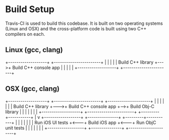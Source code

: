# Build Setup 

Travis-CI is used to build this codebase. It is built on two operating systems (Linux and OSX) and the cross-platform code
is built using two C++ compilers on each. 

## Linux (gcc, clang)

  +-------------------+    +-----------------------+
  |                   |    |                       |
  | Build C++ library +--->+ Build C++ console app |
  |                   |    |                       |
  +-------------------+    +-----------------------+

## OSX (gcc, clang)

  +-------------------+    +-----------------------+   +---------------------+
  |                   |    |                       |   |                     |
  | Build C++ library +--->+ Build C++ console app +-->+ Build Obj-C library |
  |                   |    |                       |   |                     |
  +-------------------+    +-----------------------+   +---------+-----------+
                                                                 |
                                                                 v
          +------------------+    +---------------+    +---------+-----------+
          |                  |    |               |    |                     |
          | Run iOS UI tests +<---+ Build iOS app +<---+ Run ObjC unit tests |
          |                  |    |               |    |                     |
          +------------------+    +---------------+    +---------------------+
  

